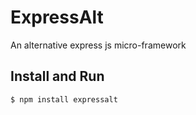 # ExpressAlt

An alternative express js micro-framework

## Install and Run

```bash
$ npm install expressalt
```